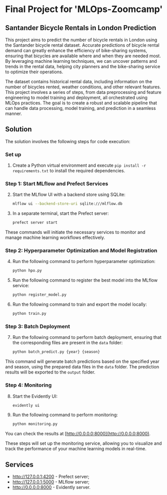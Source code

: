 # Final Project for 'MLOps-Zoomcamp'

## Santander Bicycle Rentals in London Prediction
This project aims to predict the number of bicycle rentals in London using the Santander bicycle rental dataset. Accurate predictions of bicycle rental demand can greatly enhance the efficiency of bike-sharing systems, ensuring that bicycles are available where and when they are needed most. By leveraging machine learning techniques, we can uncover patterns and trends in the rental data, helping city planners and the bike-sharing service to optimize their operations.

The dataset contains historical rental data, including information on the number of bicycles rented, weather conditions, and other relevant features. This project involves a series of steps, from data preprocessing and feature engineering to model training and deployment, all orchestrated using MLOps practices. The goal is to create a robust and scalable pipeline that can handle data processing, model training, and prediction in a seamless manner.

## Solution

The solution involves the following steps for code execution:

### Set up

1. Create a Python virtual environment and execute `pip install -r requirements.txt` to install the required dependencies.

### Step 1: Start MLflow and Prefect Services

2. Start the MLflow UI with a backend store using SQLite:
    ```sh
    mlflow ui --backend-store-uri sqlite:///mlflow.db
    ```

3. In a separate terminal, start the Prefect server:
    ```sh
    prefect server start
    ```
These commands will initiate the necessary services to monitor and manage machine learning workflows effectively.

### Step 2: Hyperparameter Optimization and Model Registration

4. Run the following command to perform hyperparameter optimization:
    ```sh
    python hpo.py
    ```

5. Run the following command to register the best model into the MLflow service:
    ```sh
    python register_model.py
    ```

6. Run the following command to train and export the model locally:
    ```sh
    python train.py
    ```

### Step 3: Batch Deployment

7. Run the following command to perform batch deployment, ensuring that the corresponding files are present in the `data` folder:
    ```sh
    python batch_predict.py {year} {season}
    ```

This command will generate batch predictions based on the specified year and season, using the prepared data files in the `data` folder. The prediction results will be exported to the `output` folder.

### Step 4: Monitoring

8. Start the Evidently UI:
    ```sh
    evidently ui
    ```

9. Run the following command to perform monitoring:
    ```sh
    python monitoring.py
    ```

You can check the results at [http://0.0.0.0:8000](http://0.0.0.0:8000).

These steps will set up the monitoring service, allowing you to visualize and track the performance of your machine learning models in real-time.


## Services
- http://127.0.0.1:4200 - Prefect server;
- http://127.0.0.1:5000 - MLflow server;
- http://0.0.0.0:8000 - Evidently server.


